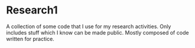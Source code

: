 # Research1
A collection of some code that I use for my research activities. Only includes stuff which I know can be made public. Mostly composed of code written for practice.
